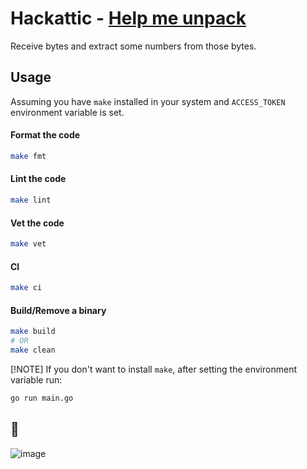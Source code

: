 # Hackattic - [Help me unpack](https://hackattic.com/challenges/help_me_unpack)

Receive bytes and extract some numbers from those bytes.

## Usage

Assuming you have `make` installed in your system and `ACCESS_TOKEN` environment variable is set.

#### Format the code

```bash
make fmt
```

#### Lint the code

```bash
make lint
```

#### Vet the code

```bash
make vet
```

#### CI

```bash
make ci
```

#### Build/Remove a binary

```bash
make build
# OR
make clean
```

[!NOTE]
If you don't want to install `make`, after setting the environment variable run:

```bash
go run main.go
```

## 🎉

![image](https://github.com/therin/hackattic/assets/86803100/3a00f8ba-2d38-4a58-bd55-03cbf79a21ff)
